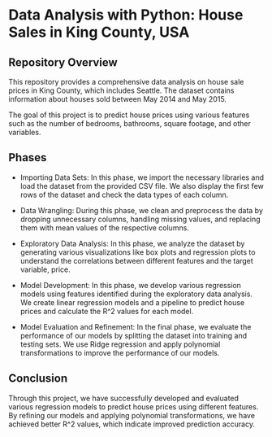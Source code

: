 # Data Analysis with Python: House Sales in King County, USA
## Repository Overview
This repository provides a comprehensive data analysis on house sale prices in King County, which includes Seattle. The dataset contains information about houses sold between May 2014 and May 2015.

The goal of this project is to predict house prices using various features such as the number of bedrooms, bathrooms, square footage, and other variables.

## Phases
- Importing Data Sets: In this phase, we import the necessary libraries and load the dataset from the provided CSV file. We also display the first few rows of the dataset and check the data types of each column.

- Data Wrangling: During this phase, we clean and preprocess the data by dropping unnecessary columns, handling missing values, and replacing them with mean values of the respective columns.

- Exploratory Data Analysis: In this phase, we analyze the dataset by generating various visualizations like box plots and regression plots to understand the correlations between different features and the target variable, price.

- Model Development: In this phase, we develop various regression models using features identified during the exploratory data analysis. We create linear regression models and a pipeline to predict house prices and calculate the R^2 values for each model.

- Model Evaluation and Refinement: In the final phase, we evaluate the performance of our models by splitting the dataset into training and testing sets. We use Ridge regression and apply polynomial transformations to improve the performance of our models.

## Conclusion
Through this project, we have successfully developed and evaluated various regression models to predict house prices using different features. By refining our models and applying polynomial transformations, we have achieved better R^2 values, which indicate improved prediction accuracy.
